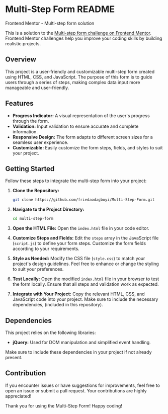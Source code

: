 # Multi-Step Form README

Frontend Mentor - Multi-step form solution

This is a solution to the [Multi-step form challenge on Frontend Mentor](https://www.frontendmentor.io/challenges/multistep-form-YVAnSdqQBJ). Frontend Mentor challenges help you improve your coding skills by building realistic projects. 


## Overview

This project is a user-friendly and customizable multi-step form created using HTML, CSS, and JavaScript. The purpose of this form is to guide users through a series of steps, making complex data input more manageable and user-friendly.

## Features

- **Progress Indicator:** A visual representation of the user's progress through the form.
- **Validation:** Input validation to ensure accurate and complete information.
- **Responsive Design:** The form adapts to different screen sizes for a seamless user experience.
- **Customizable:** Easily customize the form steps, fields, and styles to suit your project.

## Getting Started

Follow these steps to integrate the multi-step form into your project:

1. **Clone the Repository:**
   ```bash
   git clone https://github.com/friedaodagboyi/Multi-Step-Form.git
   ```

2. **Navigate to the Project Directory:**
   ```bash
   cd multi-step-form
   ```

3. **Open the HTML File:**
   Open the `index.html` file in your code editor.

4. **Customize Steps and Fields:**
   Edit the `steps` array in the JavaScript file (`script.js`) to define your form steps. Customize the form fields according to your requirements.

5. **Style as Needed:**
   Modify the CSS file (`style.css`) to match your project's design guidelines. Feel free to enhance or change the styling to suit your preferences.

6. **Test Locally:**
   Open the modified `index.html` file in your browser to test the form locally. Ensure that all steps and validation work as expected.

7. **Integrate with Your Project:**
   Copy the relevant HTML, CSS, and JavaScript code into your project. Make sure to include the necessary dependencies, (included in this repository).

## Dependencies

This project relies on the following libraries:

- **jQuery:** Used for DOM manipulation and simplified event handling.

Make sure to include these dependencies in your project if not already present.

## Contribution

If you encounter issues or have suggestions for improvements, feel free to open an issue or submit a pull request. Your contributions are highly appreciated!


Thank you for using the Multi-Step Form! Happy coding!